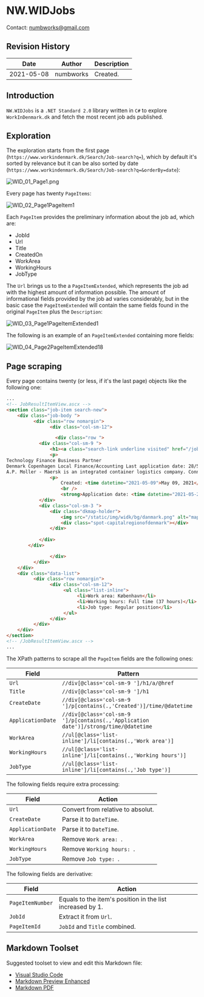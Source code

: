 # NW.WIDJobs
Contact: numbworks@gmail.com

## Revision History

| Date | Author | Description |
|---|---|---|
| 2021-05-08 | numbworks | Created. |

## Introduction

`NW.WIDJobs` is a `.NET Standard 2.0` library written in `C#` to explore `WorkInDenmark.dk` and fetch the most recent job ads published. 

## Exploration

The exploration starts from the first page (`https://www.workindenmark.dk/Search/Job-search?q=`), which by default it's sorted by relevance but it can be also sorted by date (`https://www.workindenmark.dk/Search/Job-search?q=&orderBy=date`):

![WID_01_Page1.png](Pictures/WID_01_Page1.png)

Every page has twenty `PageItems`:

![WID_02_Page1PageItem1](Pictures/WID_02_Page1PageItem1.png)

Each `PageItem` provides the preliminary information about the job ad, which are:

- JobId
- Url
- Title
- CreatedOn
- WorkArea
- WorkingHours
- JobType

The `Url` brings us to the a `PageItemExtended`, which represents the job ad with the highest amount of information possible. The amount of informational fields provided by the job ad varies considerably, but in the basic case the `PageItemExtended` will contain the same fields found in the original `PageItem` plus the `Description`:

![WID_03_Page1PageItemExtended1](Pictures/WID_03_Page1PageItemExtended1.png)

The following is an example of an `PageItemExtended` containing more fields:

![WID_04_Page2PageItemExtended18](Pictures/WID_04_Page2PageItemExtended18.png)





## Page scraping

Every page contains twenty (or less, if it's the last page) objects like the following one:

```html
...
<!-- JobResultItemView.ascx -->
<section class="job-item search-new">
    <div class="job-body ">
		  <div class="row nomargin">
				<div class="col-sm-12">

		          <div class="row ">
            <div class="col-sm-9 ">
                <h1><a class="search-link underline visited" href="/job/8148174/Technology-Finance-Business-Partner">Technology Finance Business Partner<small class="visited-text"> &nbsp;</small></a></h1>
                <p> 
Technology Finance Business Partner
Denmark Copenhagen Local Finance/Accounting Last application date: 28/5/2021
A.P. Moller - Maersk is an integrated container logistics company. Connecting and sim</p>
                <p>
                    Created: <time datetime="2021-05-09">May 09, 2021</time>
                    <br />
                    <strong>Application date: <time datetime="2021-05-28">May 28, 2021</time></strong></p>
            </div>
            <div class="col-sm-3 ">
                <div class="dkmap-holder">
                    <img src="/static/img/widk/bg/danmark.png" alt="map of Denmark" />
                    <div class="spot-capitalregionofdenmark"></div>
                </div>
                
            </div>
        </div>

				</div>
		  </div>
    </div>
    <div class="data-list">
		  <div class="row nomargin">
				<div class="col-sm-12">
					 <ul class="list-inline">
						  <li>Work area: København</li>
						  <li>Working hours: Full time (37 hours)</li>
						  <li>Job type: Regular position</li>
					 </ul>
				</div>
		  </div>
    </div>
</section>
<!-- /JobResultItemView.ascx -->
...
```

The XPath patterns to scrape all the `PageItem` fields are the following ones:

|Field|Pattern|
|---|---|
|`Url`|`//div[@class='col-sm-9 ']/h1/a/@href`|
|`Title`|`//div[@class='col-sm-9 ']/h1`|
|`CreateDate`|`//div[@class='col-sm-9 ']/p[contains(.,'Created')]/time/@datetime`|
|`ApplicationDate`|`//div[@class='col-sm-9 ']/p[contains(.,'Application date')]/strong/time/@datetime`|
|`WorkArea`|`//ul[@class='list-inline']/li[contains(.,'Work area')]`|
|`WorkingHours`|`//ul[@class='list-inline']/li[contains(.,'Working hours')]`|
|`JobType`|`//ul[@class='list-inline']/li[contains(.,'Job type')]`|

The following fields require extra processing:

|Field|Action|
|---|---|
|`Url`|Convert from relative to absolut.|
|`CreateDate`|Parse it to `DateTime`.|
|`ApplicationDate`|Parse it to `DateTime`.|
|`WorkArea`|Remove `Work area: `.|
|`WorkingHours`|Remove `Working hours: `.|
|`JobType`|Remove `Job type: `.|

The following fields are derivative:

|Field|Action|
|---|---|
|`PageItemNumber`|Equals to the item's position in the list increased by 1.|
|`JobId`|Extract it from `Url`.|
|`PageItemId`|`JobId` and `Title` combined.|

## Markdown Toolset

Suggested toolset to view and edit this Markdown file:

- [Visual Studio Code](https://code.visualstudio.com/)
- [Markdown Preview Enhanced](https://marketplace.visualstudio.com/items?itemName=shd101wyy.markdown-preview-enhanced)
- [Markdown PDF](https://marketplace.visualstudio.com/items?itemName=yzane.markdown-pdf)